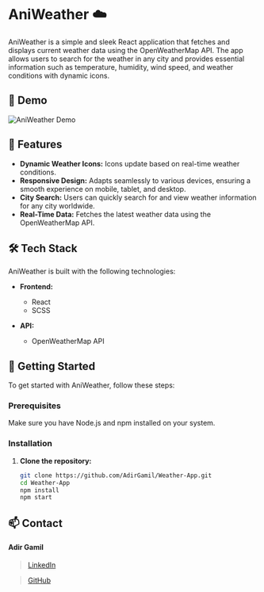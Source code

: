 # AniWeather ☁️

AniWeather is a simple and sleek React application that fetches and displays current weather data using the OpenWeatherMap API. The app allows users to search for the weather in any city and provides essential information such as temperature, humidity, wind speed, and weather conditions with dynamic icons.

## 🎥 Demo

![AniWeather Demo](https://res.cloudinary.com/dhweqnxgd/image/upload/v1725275811/%D7%A6%D7%99%D7%9C%D7%95%D7%9D_%D7%9E%D7%A1%D7%9A_2024-09-02_141056_ngyckb.png)

## 🌟 Features

- **Dynamic Weather Icons:** Icons update based on real-time weather conditions.
- **Responsive Design:** Adapts seamlessly to various devices, ensuring a smooth experience on mobile, tablet, and desktop.
- **City Search:** Users can quickly search for and view weather information for any city worldwide.
- **Real-Time Data:** Fetches the latest weather data using the OpenWeatherMap API.

## 🛠️ Tech Stack

AniWeather is built with the following technologies:

- **Frontend:**

  - React
  - SCSS

- **API:**
  - OpenWeatherMap API

## 🚀 Getting Started

To get started with AniWeather, follow these steps:

### Prerequisites

Make sure you have Node.js and npm installed on your system.

### Installation

1. **Clone the repository:**

   ```bash
   git clone https://github.com/AdirGamil/Weather-App.git
   cd Weather-App
   npm install
   npm start
   ```

## 📫 Contact

#### Adir Gamil

> [LinkedIn](https://www.linkedin.com/in/adirg/)

> [GitHub](https://github.com/AdirGamil)
